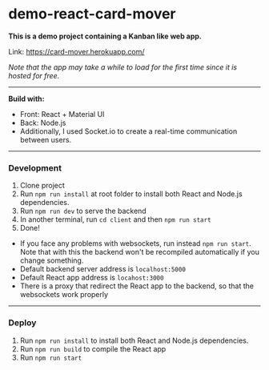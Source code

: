 
# demo-react-card-mover

**This is a demo project containing a Kanban like web app.**

Link: https://card-mover.herokuapp.com/

*Note that the app may take a while to load for the first time since it is hosted for free.*

- - -

**Build with:**

* Front: React + Material UI
* Back: Node.js
* Additionally, I used Socket.io to create a real-time communication between users.

------------

### Development

1. Clone project
2. Run `npm run install` at root folder to install both React and Node.js dependencies.
3. Run `npm run dev` to serve the backend
5. In another terminal, run `cd client` and then `npm run start`
6. Done!

* If you face any problems with websockets, run instead `npm run start`. Note that with this the backend won't be recompiled automatically if you change something.
* Default backend server address is  `localhost:5000`
* Default React app address is `locahost:3000`
* There is a proxy that redirect the React app to the backend, so that the websockets work properly


------------



### Deploy
1. Run `npm run install` to install both React and Node.js dependencies.
1. Run `npm run build` to compile the React app
2. Run `npm run start`
